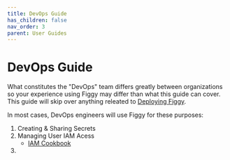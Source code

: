 ```yaml
---
title: DevOps Guide
has_children: false
nav_order: 3
parent: User Guides
---
```


# DevOps Guide

What constitutes the "DevOps" team differs greatly between organizations so your experience using Figgy may differ
than what this guide can cover. This guide will skip over anything releated to [Deploying Figgy](/docs/getting-started/deployment/). 

In most cases, DevOps engineers will use Figgy for these purposes:

1. Creating & Sharing Secrets
1. Managing User IAM Acess
    - [IAM Cookbook](/docs/advanced/iam-cookbook.html)
1. 